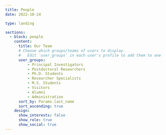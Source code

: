```yaml
---
title: People
date: 2022-10-24

type: landing

sections:
  - block: people
    content:
      title: Our Team
      # Choose which groups/teams of users to display.
      #   Edit `user_groups` in each user's profile to add them to one or more of these groups.
      user_groups:
          - Principal Investigators
          - Postdoctoral Researchers
          - Ph.D. Students
          - Researcher Specialists
          - M.S. Students
          - Visitors
          - Alumni
          - Administration
      sort_by: Params.last_name
      sort_ascending: true
    design:
      show_interests: false
      show_role: true
      show_social: true
---
```

